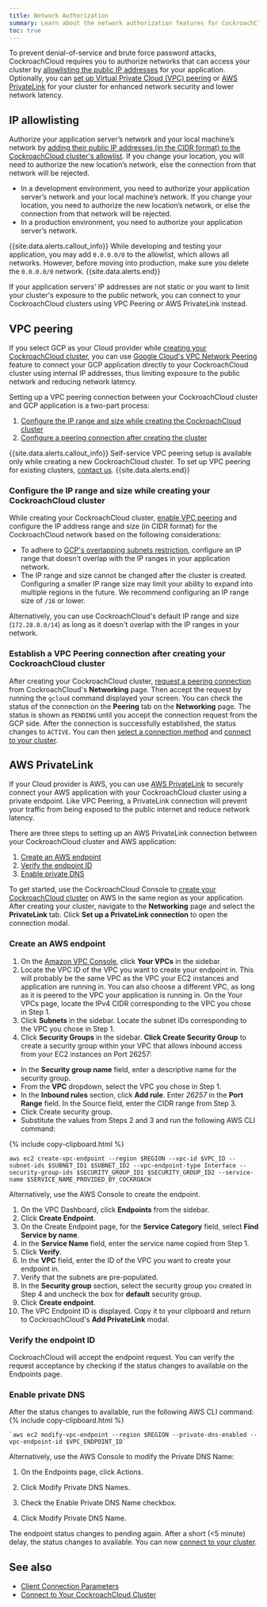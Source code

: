 ```yaml
---
title: Network Authorization
summary: Learn about the network authorization features for CockroachCloud CockroachDB clusters.
toc: true
---
```


To prevent denial-of-service and brute force password attacks, CockroachCloud requires you to authorize networks that can access your cluster by [allowlisting the public IP addresses](#ip-allowlisting) for your application. Optionally, you can [set up Virtual Private Cloud (VPC) peering](#vpc-peering) or [AWS PrivateLink](#aws-privatelink) for your cluster for enhanced network security and lower network latency.

## IP allowlisting

Authorize your application server’s network and your local machine’s network by [adding their public IP addresses (in the CIDR format) to the CockroachCloud cluster's allowlist](connect-to-your-cluster.html#step-1-authorize-your-network). If you change your location, you will need to authorize the new location’s network, else the connection from that network will be rejected.

- In a development environment, you need to authorize your application server’s network and your local machine’s network. If you change your location, you need to authorize the new location’s network, or else the connection from that network will be rejected.
- In a production environment, you need to authorize your application server’s network.

{{site.data.alerts.callout_info}}
While developing and testing your application, you may add `0.0.0.0/0` to the allowlist, which allows all networks. However, before moving into production, make sure you delete the `0.0.0.0/0` network.
{{site.data.alerts.end}}

If your application servers’ IP addresses are not static or you want to limit your cluster's exposure to the public network, you can connect to your CockroachCloud clusters using VPC Peering or AWS PrivateLink instead.

## VPC peering

If you select GCP as your Cloud provider while [creating your CockroachCloud cluster](create-your-cluster.html), you can use [Google Cloud's VPC Network Peering](https://cloud.google.com/vpc/docs/vpc-peering) feature to connect your GCP application directly to your CockroachCloud cluster using internal IP addresses, thus limiting exposure to the public network and reducing network latency.

Setting up a VPC peering connection between your CockroachCloud cluster and GCP application is a two-part process:

1. [Configure the IP range and size while creating the CockroachCloud cluster](#configure-the-ip-range-and-size-while-creating-your-cockroachcloud-cluster)
2. [Configure a peering connection after creating the cluster](#establish-a-vpc-peering-connection-after-creating-your-cockroachcloud-cluster)

{{site.data.alerts.callout_info}}
Self-service VPC peering setup is available only while creating a new CockroachCloud cluster. To set up VPC peering for existing clusters, [contact us](https://support.cockroachlabs.com/hc/en-us/requests/new).
{{site.data.alerts.end}}

### Configure the IP range and size while creating your CockroachCloud cluster

While creating your CockroachCloud cluster, [enable VPC peering](create-your-cluster.html) and configure the IP address range and size (in CIDR format) for the CockroachCloud network based on the following considerations:

-  To adhere to [GCP's overlapping subnets restriction](https://cloud.google.com/vpc/docs/vpc-peering#restrictions), configure an IP range that doesn't overlap with the IP ranges in your application network.
- The IP range and size cannot be changed after the cluster is created. Configuring a smaller IP range size may limit your ability to expand into multiple regions in the future. We recommend configuring an IP range size of `/16` or lower.

Alternatively, you can use CockroachCloud's default IP range and size (`172.28.0.0/14`) as long as it doesn't overlap with the IP ranges in your network.

### Establish a VPC Peering connection after creating your CockroachCloud cluster

After creating your CockroachCloud cluster, [request a peering connection](connect-to-your-cluster.html#establish-a-vpc-peering-connection) from CockroachCloud's **Networking** page. Then accept the request by running the `gcloud` command displayed your screen. You can check the status of the connection on the **Peering** tab on the **Networking** page. The status is shown as `PENDING` until you accept the connection request from the GCP side. After the connection is successfully established, the status changes to `ACTIVE`. You can then [select a connection method](connect-to-your-cluster.html#step-3-select-a-connection-method) and [connect to your cluster](connect-to-your-cluster.html#step-4-connect-to-your-cluster).

## AWS PrivateLink

If your Cloud provider is AWS, you can use [AWS PrivateLink](https://aws.amazon.com/privatelink/) to securely connect your AWS application with your CockroachCloud cluster using a private endpoint. Like VPC Peering, a PrivateLink connection will prevent your traffic from being exposed to the public internet and reduce network latency.

There are three steps to setting up an AWS PrivateLink connection between your CockroachCloud cluster and AWS application:

1.  [Create an AWS endpoint](#create-an-aws-endpoint)
2.  [Verify the endpoint ID](#verify-the-endpoint-id)
3.  [Enable private DNS](#enable-private-dns)

To get started, use the CockroachCloud Console to [create your CockroachCloud cluster](https://www.cockroachlabs.com/docs/cockroachcloud/stable/cockroachcloud-create-your-cluster.html) on AWS in the same region as your application. After creating your cluster, navigate to the **Networking** page and select the **PrivateLink** tab. Click **Set up a PrivateLink connection** to open the connection modal.

### Create an AWS endpoint

1. On the [Amazon VPC Console](https://console.aws.amazon.com/vpc/), click **Your VPCs** in the sidebar. 
2. Locate the VPC ID of the VPC you want to create your endpoint in. This will probably be the same VPC as the VPC your EC2 instances and application are running in. 
You can also choose a different VPC, as long as it is peered to the VPC your application is running in.
On the Your VPCs page, locate the IPv4 CIDR corresponding to the VPC you chose in Step 1.
3. Click **Subnets** in the sidebar. Locate the subnet IDs corresponding to the VPC you chose in Step 1.
4. Click **Security Groups** in the sidebar. **Click Create Security Group** to create a security group within your VPC that allows inbound access from your EC2 instances on Port 26257:
  - In the **Security group name** field, enter a descriptive name for the security group. 
  - From the **VPC** dropdown, select the VPC you chose in Step 1.
  - In the **Inbound rules** section, click **Add rule**. Enter *26257* in the **Port Range** field. In the Source field, enter the CIDR range from Step 3. 
  - Click Create security group.
  - Substitute the values from Steps 2 and 3 and run the following AWS CLI command:

{% include copy-clipboard.html %}
~~~ shell
aws ec2 create-vpc-endpoint --region $REGION --vpc-id $VPC_ID --subnet-ids $SUBNET_ID1 $SUBNET_ID2 --vpc-endpoint-type Interface --security-group-ids $SECURITY_GROUP_ID1 $SECURITY_GROUP_ID2 --service-name $SERVICE_NAME_PROVIDED_BY_COCKROACH
~~~


Alternatively, use the AWS Console to create the endpoint.

1.  On the VPC Dashboard, click **Endpoints** from the sidebar.
2.  Click **Create Endpoint**.
3.  On the Create Endpoint page, for the **Service Category** field, select **Find Service by name**.
4.  In the **Service Name** field, enter the service name copied from Step 1.
5.  Click **Verify**.
6.  In the **VPC** field, enter the ID of the VPC you want to create your endpoint in. 
7.  Verify that the subnets are pre-populated.
8.  In the **Security group** section, select the security group you created in Step 4 and uncheck the box for **default** security group. 
9.  Click **Create endpoint**.
10. The VPC Endpoint ID is displayed. Copy it to your clipboard and return to CockroachCloud's **Add PrivateLink** modal.

### Verify the endpoint ID

CockroachCloud will accept the endpoint request. You can verify the request acceptance by checking if the status changes to available on the Endpoints page.

### Enable private DNS

After the status changes to available, run the following AWS CLI command:
{% include copy-clipboard.html %}
~~~ shell
`aws ec2 modify-vpc-endpoint --region $REGION --private-dns-enabled --vpc-endpoint-id $VPC_ENDPOINT_ID`
~~~
Alternatively, use the AWS Console to modify the Private DNS Name:

1.  On the Endpoints page, click Actions.

2.  Click Modify Private DNS Names.

3.  Check the Enable Private DNS Name checkbox.

4.  Click Modify Private DNS Name.

The endpoint status changes to pending again.
After a short (<5 minute) delay, the status changes to available. You can now [connect to your cluster](connect-to-your-cluster.html).

## See also

- [Client Connection Parameters](../stable/connection-parameters.html)
- [Connect to Your CockroachCloud Cluster](connect-to-your-cluster.html)
